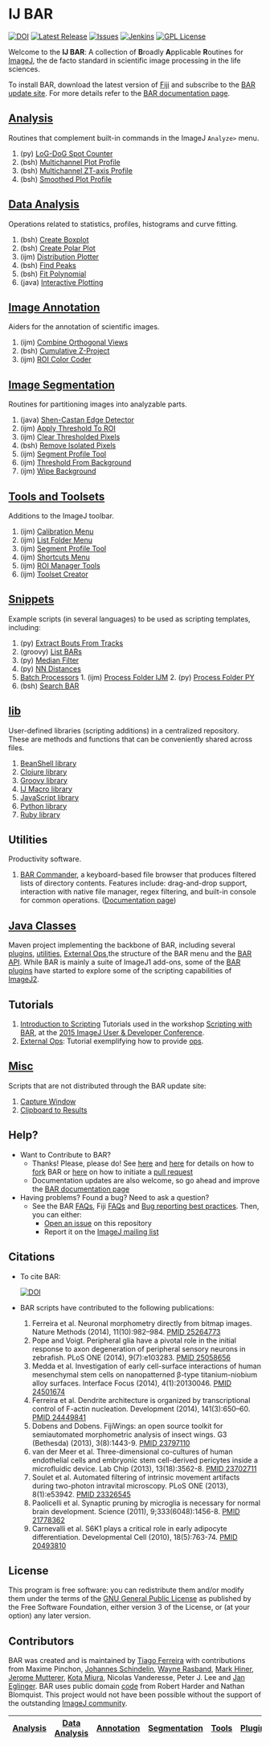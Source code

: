 # <a name="scripts"></a>IJ BAR
[![DOI](https://zenodo.org/badge/4622/tferr/Scripts.svg)](https://zenodo.org/badge/latestdoi/4622/tferr/Scripts)
[![Latest Release](https://img.shields.io/github/release/tferr/Scripts.svg?style=flat-square)](https://github.com/tferr/Scripts/releases)
[![Issues](https://img.shields.io/github/issues/tferr/Scripts.svg?style=flat-square)](https://github.com/tferr/Scripts/issues)
[![Jenkins](http://img.shields.io/jenkins/s/http/jenkins.imagej.net/BAR.svg?style=flat-square)](http://jenkins.imagej.net/job/BAR)
[![GPL License](http://img.shields.io/badge/license-GPL-blue.svg?style=flat-square)](http://opensource.org/licenses/GPL-3.0)

Welcome to the **IJ BAR**: A collection of <b>B</b>roadly <b>A</b>pplicable <b>R</b>outines for
[ImageJ](http://imagej.net/), the de facto standard in scientific image processing in the life
sciences.

To install BAR, download the latest version of [Fiji](http://imagej.net/Fiji) and subscribe to the
[BAR update site](http://imagej.net/List_of_update_sites).
For more details refer to the [BAR documentation page](http://imagej.net/BAR#Installation).


## [Analysis]
  Routines that complement built-in commands in the ImageJ `Analyze>` menu.

  1. (py) [LoG-DoG Spot Counter](./Analysis/README.md#log-dog-spot-counter)
  2. (bsh) [Multichannel Plot Profile](./Analysis/README.md#multichannel-plot-profile)
  3. (bsh) [Multichannel ZT-axis Profile](./Analysis/README.md#multichannel-zt-axis-profile)
  4. (bsh) [Smoothed Plot Profile](./Analysis/README.md#smoothed-plot-profile)


## [Data Analysis]
  Operations related to statistics, profiles, histograms and curve fitting.

  1. (bsh) [Create Boxplot](./BAR/src/main/resources/scripts/BAR/Data_Analysis/README.md#create-boxplot)
  2. (bsh) [Create Polar Plot](./BAR/src/main/resources/scripts/BAR/Data_Analysis/README.md#create-polar-plot)
  3. (ijm) [Distribution Plotter](./BAR/src/main/resources/scripts/BAR/Data_Analysis/README.md#distribution-plotter)
  4. (bsh) [Find Peaks](./BAR/src/main/resources/scripts/BAR/Data_Analysis/README.md#find-peaks)
  5. (bsh) [Fit Polynomial](./BAR/src/main/resources/scripts/BAR/Data_Analysis/README.md#fit-polynomial)
  6. (java) [Interactive Plotting](./BAR/src/main/resources/scripts/BAR/Data_Analysis/README.md#interactive-plotting)

## [Image Annotation][Annotation]
  Aiders for the annotation of scientific images.

  1. (ijm) [Combine Orthogonal Views](./Annotation/README.md#combine-orthogonal-views)
  2. (bsh) [Cumulative Z-Project](./Annotation/README.md#cumulative-z-project)
  3. (ijm) [ROI Color Coder](./Annotation/README.md#roi-color-coder)


## [Image Segmentation][Segmentation]
  Routines for partitioning images into analyzable parts.

  1. (java) [Shen-Castan Edge Detector](./Segmentation/README.md#shen-castan-edge-detector)
  2. (ijm) [Apply Threshold To ROI](./Segmentation/README.md#apply-threshold-to-roi)
  3. (ijm) [Clear Thresholded Pixels](./Segmentation/README.md#clear-thresholded-pixels)
  4. (bsh) [Remove Isolated Pixels](./Segmentation/README.md#remove-isolated-pixels)
  5. (ijm) [Segment Profile Tool](./Tools/README.md#segment-profile-tool)
  6. (ijm) [Threshold From Background](./Segmentation/README.md#threshold-from-background)
  7. (ijm) [Wipe Background](./Segmentation/README.md#wipe-background)


## [Tools and Toolsets][Tools]
  Additions to the ImageJ toolbar.

  1. (ijm) [Calibration Menu](./Tools/README.md#calibration-menu)
  2. (ijm) [List Folder Menu](./Tools/README.md#list-folder-menu)
  3. (ijm) [Segment Profile Tool](./Tools/README.md#segment-profile-tool)
  4. (ijm) [Shortcuts Menu](./Tools/README.md#shortcuts-menu)
  5. (ijm) [ROI Manager Tools](./Tools/README.md#roi-manager-tools)
  6. (ijm) [Toolset Creator](./Tools/README.md#toolset-creator)


## [Snippets]
  Example scripts (in several languages) to be used as scripting templates, including:

  1. (py) [Extract Bouts From Tracks](./Snippets/README.md#extract-bouts-from-tracks)
  2. (groovy) [List BARs](./Snippets/README.md#list-bars)
  3. (py) [Median Filter](./Snippets/README.md#median-filter)
  4. (py) [NN Distances](./Snippets/README.md#nn-distances)
  5. [Batch Processors](./Snippets/README.md#batch-processors)
    1. (ijm) [Process Folder IJM](./Snippets/README.md#process-folder-ijm)
    2. (py) [Process Folder PY](./Snippets/README.md#process-folder-py)
  6. (bsh) [Search BAR](./Snippets/README.md#search-bar)


## [lib]
  User-defined libraries (scripting additions) in a centralized repository. These are methods and
  functions that can be conveniently shared across files.

  1. [BeanShell library](./lib/README.md#bsh-lib)
  2. [Clojure library](./lib/README.md#clj-lib)
  3. [Groovy library](./lib/README.md#gvy-lib)
  4. [IJ Macro library](./lib/README.md#ijm-lib)
  5. [JavaScript library](./lib/README.md#js-lib)
  6. [Python library](./lib/README.md#py-lib)
  7. [Ruby library](./lib/README.md#rb-lib)


## Utilities
  Productivity software.

  1. [BAR Commander](./BAR/src/main/java/bar/plugin/Commander.java), a keyboard-based file browser
  that produces filtered lists of directory contents. Features include: drag-and-drop support,
  interaction with native file manager, regex filtering, and built-in console for common operations.
  ([Documentation page](http://imagej.net/BAR#Commander))


## [Java Classes]
  Maven project implementing the backbone of BAR, including several [plugins](./BAR/README.md#plugins),
  [utilities](./BAR/README.md#utilities), [External Ops](./BAR/README.md#external-ops),the structure
  of the BAR menu and the [BAR API](http://tferr.github.io/Scripts/apidocs/). While BAR is mainly a
  suite of ImageJ1 add-ons, some of the [BAR plugins](./BAR/README.md#plugins) have started to
  explore some of the scripting capabilities of [ImageJ2](http://imagej.net/ImageJ2).


## Tutorials
  1. [Introduction to Scripting](./Snippets/Tutorials/README.md#tutorials) Tutorials used
     in the workshop [Scripting with BAR](http://imagej.net/Conference_2015_Program#Tiago_Ferreira_-_Scripting_with_BAR),
     at the [2015 ImageJ User & Developer Conference](http://imagej.net/Conference_2015).
  1. [External Ops](./BAR/README.md#external-ops): Tutorial exemplifying how to provide
     [ops](http://imagej.net/ImageJ_Ops).

## [Misc]
  Scripts that are not distributed through the BAR update site:

  1. [Capture Window](./misc/README.md#capture-window)
  2. [Clipboard to Results](./misc/README.md#clipboard-to-results)


## Help?
 * Want to Contribute to BAR?
    * Thanks! Please, please do! See [here](https://guides.github.com/activities/contributing-to-open-source/)
    and [here](https://help.github.com/articles/fork-a-repo) for details on how to
    [fork](https://github.com/tferr/Scripts/fork) BAR or
    [here](https://help.github.com/articles/using-pull-requests) on how to initiate a
    [pull request](https://github.com/tferr/Scripts/pulls)
    * Documentation updates are also welcome, so go ahead and improve the [BAR documentation page][IJ]
 * Having problems? Found a bug? Need to ask a question?
    * See the BAR [FAQs](http://imagej.net/BAR#FAQ), Fiji [FAQs](http://imagej.net/Frequently_Asked_Questions)
    and [Bug reporting best practices](http://imagej.net/Bug_reporting_best_practices). Then, you can either:
      * [Open an issue](https://github.com/tferr/Scripts/issues) on this repository
      * Report it on the [ImageJ mailing list](http://imagej.nih.gov/ij/list.html)


## Citations

* To cite BAR:

  [![DOI](https://zenodo.org/badge/4622/tferr/Scripts.svg)](https://zenodo.org/badge/latestdoi/4622/tferr/Scripts)

* BAR scripts have contributed to the following publications:

  1. Ferreira et al. Neuronal morphometry directly from bitmap images. Nature Methods (2014), 11(10):982–984. [PMID 25264773](http://www.ncbi.nlm.nih.gov/pubmed/25264773)
  1. Pope and Voigt. Peripheral glia have a pivotal role in the initial response to axon degeneration of peripheral sensory neurons in zebrafish. PLoS ONE (2014), 9(7):e103283. [PMID 25058656](http://www.ncbi.nlm.nih.gov/pubmed/25058656)
  1. Medda et al. Investigation of early cell-surface interactions of human mesenchymal stem cells on nanopatterned β-type titanium-niobium alloy surfaces. Interface Focus (2014), 4(1):20130046. [PMID 24501674](http://www.ncbi.nlm.nih.gov/pubmed/24501674)
  1. Ferreira et al. Dendrite architecture is organized by transcriptional control of F-actin nucleation. Development (2014), 141(3):650–60. [PMID 24449841](http://www.ncbi.nlm.nih.gov/pubmed/24449841)
  1. Dobens and Dobens. FijiWings: an open source toolkit for semiautomated morphometric analysis of insect wings. G3 (Bethesda) (2013), 3(8):1443-9. [PMID 23797110](http://www.ncbi.nlm.nih.gov/pubmed/23797110)
  1. van der Meer et al. Three-dimensional co-cultures of human endothelial cells and embryonic stem cell-derived pericytes inside a microfluidic device. Lab Chip (2013), 13(18):3562-8. [PMID 23702711](http://www.ncbi.nlm.nih.gov/pubmed/23702711)
  1. Soulet et al. Automated filtering of intrinsic movement artifacts during two-photon intravital microscopy. PLoS ONE (2013), 8(1):e53942. [PMID 23326545](http://www.ncbi.nlm.nih.gov/pubmed/23326545)
  1. Paolicelli et al. Synaptic pruning by microglia is necessary for normal brain development. Science (2011), 9;333(6048):1456-8. [PMID 21778362](http://www.ncbi.nlm.nih.gov/pubmed/21778362)
  1. Carnevalli et al. S6K1 plays a critical role in early adipocyte differentiation. Developmental Cell (2010), 18(5):763-74. [PMID 20493810](http://www.ncbi.nlm.nih.gov/pubmed/20493810)


License
-------
This program is free software: you can redistribute them and/or modify them under the terms of the
[GNU General Public License](http://www.gnu.org/licenses/gpl.txt) as published by the Free Software
Foundation, either version 3 of the License, or (at your option) any later version.


Contributors
------------
BAR was created and is maintained by [Tiago Ferreira](http://imagej.net/User:Tiago)
with contributions from
Maxime Pinchon,
[Johannes Schindelin](https://github.com/dscho),
[Wayne Rasband](http://imagej.nih.gov/ij/),
[Mark Hiner](https://github.com/hinerm),
[Jerome Mutterer](https://github.com/mutterer),
[Kota Miura](https://github.com/cmci),
Nicolas Vanderesse, Peter J. Lee
and [Jan Eglinger](https://github.com/imagejan).
BAR uses public domain [code](./BAR/src/main/java/bar/FileDrop.java) from Robert Harder and Nathan
Blomquist. This project would not have been possible without the support of the outstanding
[ImageJ community](http://imagej.net/Mailing_Lists).





| [Analysis] | [Data Analysis] | [Annotation] | [Segmentation] | [Tools] | [Plugins][Java Classes] | [lib] | [Snippets] | [IJ] |
|:----------:|:---------------:|:------------:|:--------------:|:-------:|:-----------------------:|:-----:|:----------:|:----:|

[Analysis]: https://github.com/tferr/Scripts/tree/master/BAR/src/main/resources/scripts/BAR/Analysis/Analysis#analysis
[Data Analysis]: https://github.com/tferr/Scripts/tree/master/BAR/src/main/resources/scripts/BAR/Data_Analysis#data-analysis
[Annotation]: https://github.com/tferr/Scripts/tree/master/BAR/src/main/resources/scripts/BAR/Annotation/Annotation#annotation
[Segmentation]: https://github.com/tferr/Scripts/tree/master/BAR/src/main/resources/scripts/BAR/Segmentation/Segmentation#segmentation
[Tools]: https://github.com/tferr/Scripts/tree/master/Tools#tools-and-toolsets
[Java Classes]: https://github.com/tferr/Scripts/tree/master/BAR#java-classes
[lib]: https://github.com/tferr/Scripts/tree/master/lib#lib
[Snippets]: https://github.com/tferr/Scripts/tree/master/Snippets#snippets
[IJ]: http://imagej.net/BAR
[Misc]:https://github.com/tferr/Scripts/tree/master/misc#misc
